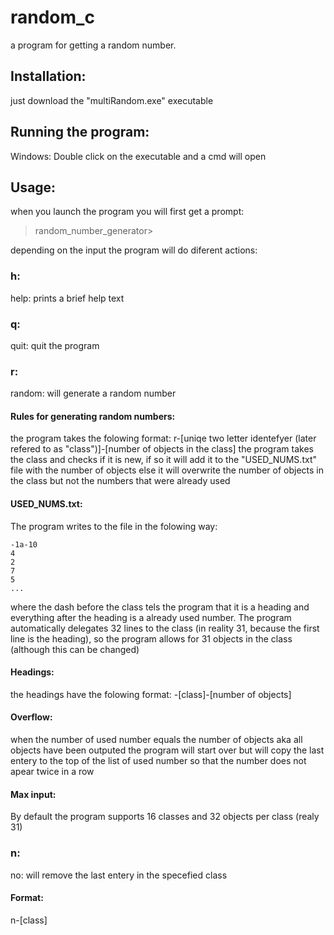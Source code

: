 # random_c
a program for getting a random number.
## Installation:
just download the "multiRandom.exe" executable
## Running the program:
Windows:
Double click on the executable and a cmd will open
## Usage:
when you launch the program you will first get a prompt:
>random_number_generator>

depending on the input the program will do diferent actions:
### h:
help: prints a brief help text
### q:
quit: quit the program
### r:
random: will generate a random number
#### Rules for generating random numbers:
the program takes the folowing format: r-[uniqe two letter identefyer (later refered to as "class")]-[number of objects in the class]
the program takes the class and checks if it is new, if so it will add it to the "USED_NUMS.txt" file with the number of objects else it will overwrite the number of objects in the class but not the numbers that were already used
#### USED_NUMS.txt:
The program writes to the file in the folowing way:
```
-1a-10
4
2
7
5
...
```
where the dash before the class tels the program that it is a heading and everything after the heading is a already used number. The program automatically delegates 32 lines to the class (in reality 31, because the first line is the heading), so the program allows for 31 objects in the class (although this can be changed)
#### Headings:
the headings have the folowing format:
-[class]-[number of objects]
#### Overflow:
when the number of used number equals the number of objects aka all objects have been outputed the program will start over but will copy the last entery to the top of the list of used number so that  the number does not apear twice in a row
#### Max input:
By default the program supports 16 classes and 32 objects per class (realy 31)
### n:
no: will remove the last entery in the specefied class
#### Format:
n-[class]
